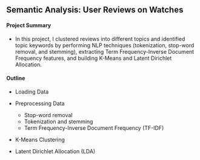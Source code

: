 ## Semantic Analysis: User Reviews on Watches

#### Project Summary 

- In this project, I clustered reviews into different topics and identified topic keywords by performing NLP techniques (tokenization, stop-word removal, and stemming), extracting Term Frequency-Inverse Document Frequency features, and building K-Means and Latent Dirichlet Allocation.

#### Outline

- Loading Data  

- Preprocessing Data
    - Stop-word removal
    - Tokenization and stemming
    - Term Frequency-Inverse Document Frequency (TF-IDF)

- K-Means Clustering  

- Latent Dirichlet Allocation (LDA)
